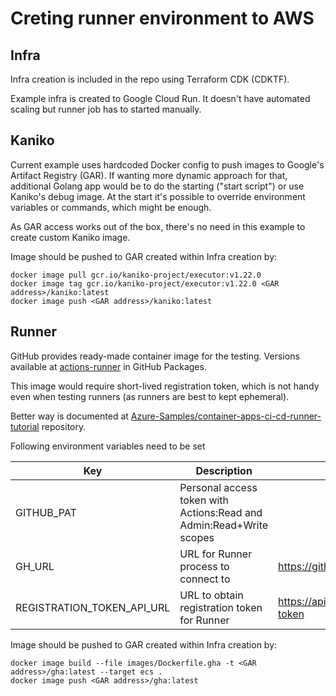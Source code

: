 # Creting runner environment to AWS

## Infra

Infra creation is included in the repo using Terraform CDK (CDKTF).

Example infra is created to Google Cloud Run. It doesn't have automated scaling but runner job has to started manually.

## Kaniko

Current example uses hardcoded Docker config to push images to Google's Artifact Registry (GAR). If wanting more dynamic approach for that, additional Golang app would be to do the starting ("start script") or use Kaniko's debug image. At the start it's possible to override environment variables or commands, which might be enough.

As GAR access works out of the box, there's no need in this example to create custom Kaniko image.

Image should be pushed to GAR created within Infra creation by:

```
docker image pull gcr.io/kaniko-project/executor:v1.22.0
docker image tag gcr.io/kaniko-project/executor:v1.22.0 <GAR address>/kaniko:latest
docker image push <GAR address>/kaniko:latest
```

## Runner

GitHub provides ready-made container image for the testing. Versions available at [actions-runner](https://github.com/actions/runner/pkgs/container/actions-runner) in GitHub Packages.

This image would require short-lived registration token, which is not handy even when testing runners (as runners are best to kept ephemeral).

Better way is documented at [Azure-Samples/container-apps-ci-cd-runner-tutorial](https://github.com/Azure-Samples/container-apps-ci-cd-runner-tutorial) repository.

Following environment variables need to be set

| Key | Description | Example |
| --- | ----------- | ------- |
| GITHUB_PAT | Personal access token with Actions:Read and Admin:Read+Write scopes | |
| GH_URL | URL for Runner process to connect to | https://github.com/$REPO_OWNER/$REPO_NAME |
| REGISTRATION_TOKEN_API_URL | URL to obtain registration token for Runner | https://api.github.com/repos/$REPO_OWNER/$REPO_NAME/actions/runners/registration-token |

Image should be pushed to GAR created within Infra creation by:

```
docker image build --file images/Dockerfile.gha -t <GAR address>/gha:latest --target ecs .
docker image push <GAR address>/gha:latest
```
